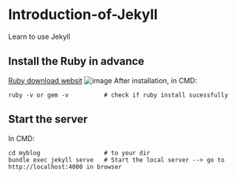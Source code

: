 # Introduction-of-Jekyll
Learn to use Jekyll

## Install the Ruby in advance
[Ruby download websit](https://rubyinstaller.org/downloads/)
![image](https://github.com/QiYuan-Zhang/Introduction-of-Jekyll/assets/53491122/307defdd-2ada-4421-affa-1dc244a09134)
After installation, in CMD:
```
ruby -v or gem -v          # check if ruby install sucessfully
```

## Start the server
In CMD:
```
cd myblog                  # to your dir
bundle exec jekyll serve   # Start the local server --> go to http://localhost:4000 in browser
```
